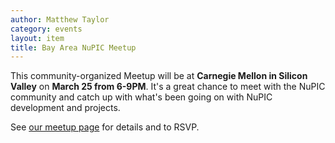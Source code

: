 ```yaml
---
author: Matthew Taylor
category: events
layout: item
title: Bay Area NuPIC Meetup
---
```


This community-organized Meetup will be at **Carnegie Mellon in Silicon Valley**
on **March 25 from 6-9PM**. It's a great chance to meet with the NuPIC community
and catch up with what's been going on with NuPIC development and projects.

See [our meetup page](http://www.meetup.com/numenta/events/220690176/) for
details and to RSVP.
